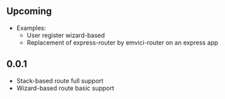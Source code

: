 ## Upcoming
- Examples:
    - User register wizard-based
    - Replacement of express-router by emvici-router on an express app

## 0.0.1
- Stack-based route full support
- Wizard-based route basic support
